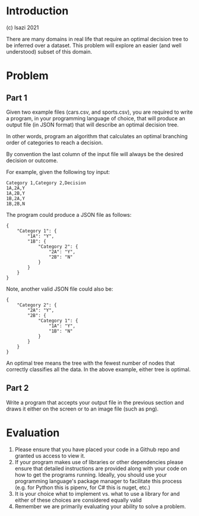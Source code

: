 # Introduction
(c) Isazi 2021

There are many domains in real life that require an optimal decision tree to be
inferred over a dataset. This problem will explore an easier (and well understood)
subset of this domain.

# Problem

## Part 1

Given two example files (cars.csv, and sports.csv), you are required to write a
program, in your programming language of choice, that will produce an output file
(in JSON format) that will describe an optimal decision tree.

In other words, program an algorithm that calculates an optimal branching order of
categories to reach a decision.

By convention the last column of the input file will always be the desired decision
or outcome.

For example, given the following toy input:
```
Category 1,Category 2,Decision
1A,2A,Y
1A,2B,Y
1B,2A,Y
1B,2B,N
```

The program could produce a JSON file as follows:
```
{
    "Category 1": {
        "1A": "Y",
        "1B": {
            "Category 2": {
                "2A": "Y",
                "2B": "N"
            }
        }
    }
}
```

Note, another valid JSON file could also be:
```
{
    "Category 2": {
        "2A": "Y",
        "2B": {
            "Category 1": {
                "1A": "Y",
                "1B": "N"
            }
        }
    }
}
```

An optimal tree means the tree with the fewest number of nodes that correctly
classifies all the data. In the above example, either tree is optimal.

## Part 2

Write a program that accepts your output file in the previous section and draws
it either on the screen or to an image file (such as png).

# Evaluation

1. Please ensure that you have placed your code in a Github repo and granted us access to view it.
2. If your program makes use of libraries or other dependencies please ensure that detailed instructions
   are provided along with your code on how to get the programs running. Ideally, you should use
   your programming language's package manager to facilitate this process (e.g. for Python this is pipenv, for C# this is nuget, etc.)
3. It is your choice what to implement vs. what to use a library for and either of these choices are considered equally valid
4. Remember we are primarily evaluating your ability to solve a problem.
